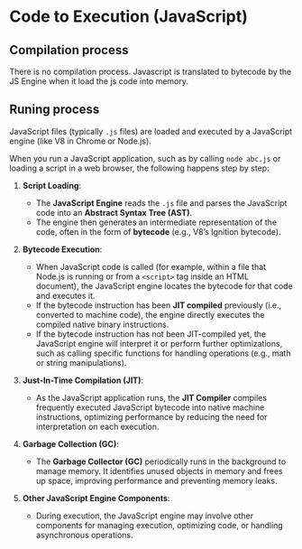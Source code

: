 # Code to Execution (JavaScript)

## Compilation process

There is no compilation process. Javascript is translated to bytecode by the JS Engine when it load the js code into memory.

## Runing process

JavaScript files (typically `.js` files) are loaded and executed by a JavaScript engine (like V8 in Chrome or Node.js).

When you run a JavaScript application, such as by calling `node abc.js` or loading a script in a web browser, the following happens step by step:

1. **Script Loading**:
   - The **JavaScript Engine** reads the `.js` file and parses the JavaScript code into an **Abstract Syntax Tree (AST)**.
   - The engine then generates an intermediate representation of the code, often in the form of **bytecode** (e.g., V8’s Ignition bytecode).

2. **Bytecode Execution**:
   - When JavaScript code is called (for example, within a file that Node.js is running or from a `<script>` tag inside an HTML document), the JavaScript engine locates the bytecode for that code and executes it.
   - If the bytecode instruction has been **JIT compiled** previously (i.e., converted to machine code), the engine directly executes the compiled native binary instructions.
   - If the bytecode instruction has not been JIT-compiled yet, the JavaScript engine will interpret it or perform further optimizations, such as calling specific functions for handling operations (e.g., math or string manipulations).

3. **Just-In-Time Compilation (JIT)**:
   - As the JavaScript application runs, the **JIT Compiler** compiles frequently executed JavaScript bytecode into native machine instructions, optimizing performance by reducing the need for interpretation on each execution.

4. **Garbage Collection (GC)**:
   - The **Garbage Collector (GC)** periodically runs in the background to manage memory. It identifies unused objects in memory and frees up space, improving performance and preventing memory leaks.

5. **Other JavaScript Engine Components**:
   - During execution, the JavaScript engine may involve other components for managing execution, optimizing code, or handling asynchronous operations.

